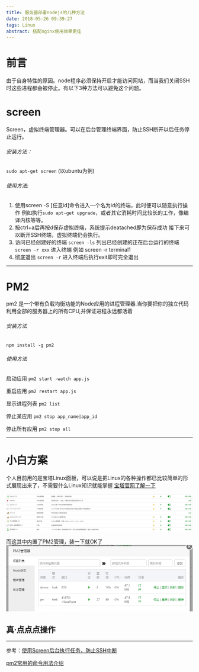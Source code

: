 ```yaml
---
title: 服务器部署nodejs的几种方法
date: 2018-05-26 09:39:27
tags: Linux
abstract: 搭配nginx使用效果更佳
---
```

# 前言
由于自身特性的原因。node程序必须保持开启才能访问网站，而当我们关闭SSH时这些进程都会被停止。有以下3种方法可以避免这个问题。

<!--more-->

# screen
Screen，虚拟终端管理器。可以在后台管理终端界面，防止SSH断开以后任务停止运行。
###### 安装方法：
 `sudo apt-get screen` (以ubuntu为例)
###### 使用方法:
1. 使用screen -S [任意id]命令进入一个名为id的终端，此时便可以随意执行操作
例如执行`sudo apt-get upgrade`，或者其它消耗时间比较长的工作，像编译内核等等。
2. 按ctrl+a后再按d保存虚拟终端，系统提示deatached即为保存成功
接下来可以断开SSH终端，虚拟终端仍会执行。
3. 访问已经创建好的终端
`screen -ls`   列出已经创建的正在后台运行的终端
`screen -r xxx` 进入终端
例如 screen -r terminal1
4. 彻底退出
`screen -r` 进入终端后执行exit即可完全退出

----

# PM2
pm2 是一个带有负载均衡功能的Node应用的进程管理器.当你要把你的独立代码利用全部的服务器上的所有CPU,并保证进程永远都活着

###### 安装方法
`​npm install -g pm2 `

###### 使用方法
启动应用 `pm2 start -watch app.js`

重启应用 `pm2 restart app.js `

显示进程列表 `pm2 list`

停止某应用 `pm2 stop app_name|app_id`

停止所有应用 `pm2 stop all`

----

# 小白方案

个人目前用的是宝塔Linux面板，可以说是把Linux的各种操作都已比较简单的形式展现出来了，不需要什么Linux知识就能掌握      [宝塔官网了解一下](https://www.bt.cn/)

![管理界面](服务器部署nodejs的几种方法/a.png)

而这其中内置了PM2管理，装一下就OK了
![PM2界面](服务器部署nodejs的几种方法/b.png)

## 真·点点点操作

-----

参考：[使用Screen后台执行任务，防止SSH中断](https://blog.csdn.net/frank_good/article/details/51794030)

[pm2常用的命令用法介绍](https://blog.csdn.net/sunscheung/article/details/79171608)